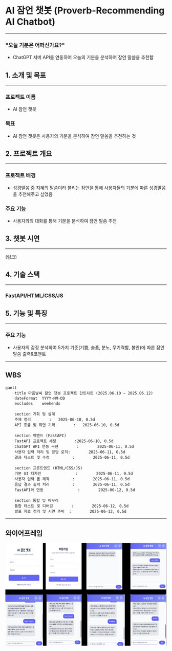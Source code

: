 # AI 잠언 챗봇 (Proverb-Recommending AI Chatbot)
---
### "오늘 기분은 어떠신가요?"
* ChatGPT 서버 API를 연동하여 오늘의 기분을 분석하여 잠언 말씀을 추천함

## 1. 소개 및 목표
---
### 프로젝트 이름
* AI 잠언 챗봇

### 목표
* AI 잠언 챗봇은 사용자의 기분을 분석하여 잠언 말씀을 추천하는 것

## 2. 프로젝트 개요
---
### 프로젝트 배경
* 성경말씀 중 지혜의 말씀이라 불리는 잠언을 통해 사용자들의 기분에 따른 성경말씀을 추천해주고 싶었음

### 주요 기능
* 사용자와의 대화를 통해 기분을 분석하여 잠언 말씀 추천

## 3. 챗봇 시연
---
(링크)

## 4. 기술 스택
---
### FastAPI/HTML/CSS/JS

## 5. 기능 및 특징
---
### 주요 기능
* 사용자의 감정 분석하여 5가지 기준(기쁨, 슬픔, 분노, 무기력함, 불안)에 따른 잠언말씀 출력&코멘트 


---
## WBS
```mermaid
gantt
    title 마음날씨 잠언 챗봇 프로젝트 간트차트 (2025.06.10 ~ 2025.06.12)
    dateFormat  YYYY-MM-DD
    excludes    weekends

    section 기획 및 설계
    주제 정리        :   2025-06-10, 0.5d
    API 흐름 및 화면 기획        :   2025-06-10, 0.5d

    section 백엔드 (FastAPI)
    FastAPI 프로젝트 세팅        :2025-06-10, 0.5d
    ChatGPT API 연동 구현        :        2025-06-11, 0.5d
    사용자 입력 처리 및 응답 로직:        2025-06-11, 0.5d
    결과 테스트 및 수정          :        2025-06-11, 0.5d

    section 프론트엔드 (HTML/CSS/JS)
    기본 UI 디자인               :        2025-06-11, 0.5d
    사용자 입력 폼 제작          :        2025-06-11, 0.5d
    응답 결과 출력 처리          :        2025-06-11, 0.5d
    FastAPI와 연동               :        2025-06-12, 0.5d

    section 통합 및 마무리
    통합 테스트 및 디버깅        :        2025-06-12, 0.5d
    발표 자료 정리 및 시연 준비  :        2025-06-12, 0.5d

```
---
## 와이어프레임
![와이어프레임](./images/1차%20와이어프레임.png)